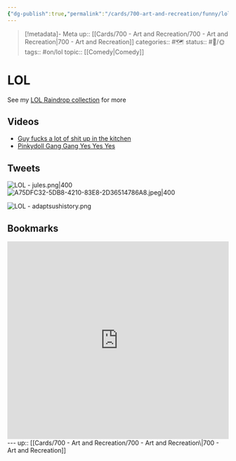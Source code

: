 ```yaml
---
{"dg-publish":true,"permalink":"/cards/700-art-and-recreation/funny/lol/","title":"LOL"}
---
```



> [!metadata]- Meta
> up:: [[Cards/700 - Art and Recreation/700 - Art and Recreation\|700 - Art and Recreation]]
> categories:: #🗺 
> status:: #📝/🌞
> tags::  #on/lol 
> topic:: [[Comedy\|Comedy]]

# LOL

See my [LOL Raindrop collection](https://raindrop.io/tophg/lol-35164069) for more

## Videos
- [Guy fucks a lot of shit up in the kitchen](https://www.instagram.com/reel/Co5Vx6-JSQy/?igshid=YmMyMTA2M2Y=)
- [Pinkydoll Gang Gang Yes Yes Yes](https://twitter.com/neiljacobs/status/1678949109326028802?s=61&t=gyRX2W0x81b80X8f34EMoQ)

## Tweets
![LOL - jules.png|400](/img/user/Extras/Attachments/LOL%20-%20jules.png)
![A75DFC32-5DB8-4210-83E8-2D36514786A8.jpeg|400](/img/user/Extras/Attachments/A75DFC32-5DB8-4210-83E8-2D36514786A8.jpeg)

![LOL - adaptsushistory.png](/img/user/Extras/Attachments/LOL%20-%20adaptsushistory.png)
## Bookmarks

<iframe style="border: 0; width: 100%; height: 450px;" allowfullscreen frameborder="0" src="https://raindrop.io/tophg/lol-35164069/embed/sort=-created&theme=dark"></iframe>
---
up:: [[Cards/700 - Art and Recreation/700 - Art and Recreation\|700 - Art and Recreation]]
